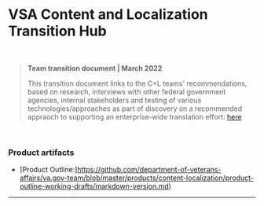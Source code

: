 # VSA Content and Localization Transition Hub

<br>

>**Team transition document | March 2022**
>
> This transition document links to the C+L teams' recommendations, based on research, interviews with other federal government agencies, internal stakeholders and testing of various technologies/approaches as part of discovery on a recommended appraoch to supporting an enterprise-wide translation effort: [here](https://dvagov-my.sharepoint.com/:f:/g/personal/danielle_thierry_va_gov/EoZNyWVWoqlFrwg0Gv7qp4wBESFqCTi5LgBFZ9iL6MLW3A?e=InGRw4)


<br>


### Product artifacts
- [Product Outline:]https://github.com/department-of-veterans-affairs/va.gov-team/blob/master/products/content-localization/product-outline-working-drafts/markdown-version.md)

---
